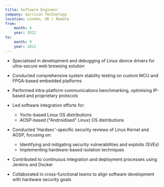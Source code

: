 ```yaml
---
title: Software Engineer
company: Garrison Technology
location: London, UK | Remote
from: 
    month: 4
    year: 2021
to:
    month: 9
    year: 2021
---
```


* Specialised in development and debugging of Linux device drivers for ultra-secure web browsing solution

* Conducted comprehensive system stability testing on custom MCU and FPGA-based embedded platforms

* Performed intra-platform communications benchmarking, optimising IP-based and proprietary protocols

* Led software integration efforts for:
  * Yocto-based Linux OS distributions
  * AOSP-based ("Androidised" Linux) OS distributions

* Conducted 'Hardsec'-specific security reviews of Linux Kernel and AOSP, focusing on:
  * Identifying and mitigating security vulnerabilities and exploits (SVEs)
  * Implementing hardware-based isolation techniques

* Contributed to continuous integration and deployment processes using
Jenkins and Docker

* Collaborated in cross-functional teams to align software development with hardware security goals
